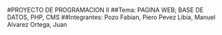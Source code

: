 #PROYECTO DE PROGRAMACION II
##Tema: PAGINA WEB; BASE DE DATOS, PHP, CMS
##Integrantes: Pozo Fabian, Piero
             Pevez Libia, Manuel
             Alvarez Ortega, Juan
